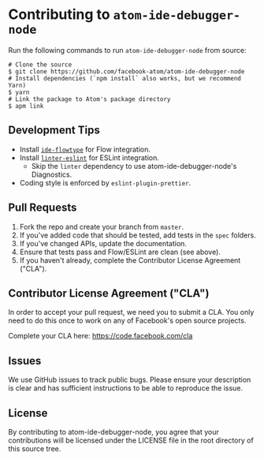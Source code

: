 # Contributing to `atom-ide-debugger-node`

Run the following commands to run `atom-ide-debugger-node` from source:

```
# Clone the source
$ git clone https://github.com/facebook-atom/atom-ide-debugger-node
# Install dependencies (`npm install` also works, but we recommend Yarn)
$ yarn
# Link the package to Atom's package directory
$ apm link
```
## Development Tips

- Install [`ide-flowtype`](https://atom.io/packages/ide-flowtype) for Flow integration.
- Install [`linter-eslint`](https://atom.io/packages/linter-eslint) for ESLint integration.
  - Skip the `linter` dependency to use atom-ide-debugger-node's Diagnostics.
- Coding style is enforced by `eslint-plugin-prettier`.

## Pull Requests

1. Fork the repo and create your branch from `master`.
2. If you've added code that should be tested, add tests in the `spec` folders.
3. If you've changed APIs, update the documentation.
4. Ensure that tests pass and Flow/ESLint are clean (see above).
7. If you haven't already, complete the Contributor License Agreement ("CLA").

## Contributor License Agreement ("CLA")
In order to accept your pull request, we need you to submit a CLA. You only need
to do this once to work on any of Facebook's open source projects.

Complete your CLA here: <https://code.facebook.com/cla>

## Issues

We use GitHub issues to track public bugs. Please ensure your description is
clear and has sufficient instructions to be able to reproduce the issue.

## License

By contributing to atom-ide-debugger-node, you agree that your contributions will be licensed
under the LICENSE file in the root directory of this source tree.
